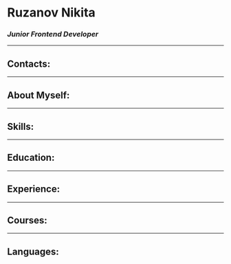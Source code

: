 # Ruzanov Nikita
### ***Junior Frontend Developer***
***
## Contacts:
***
## About Myself:
***
## Skills:
***
## Education:
***
## Experience:
***
## Courses:
***
## Languages:

